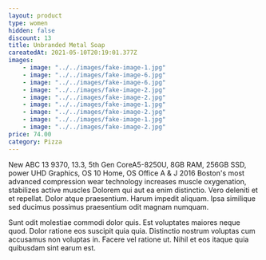 ```yaml
---
layout: product
type: women
hidden: false
discount: 13
title: Unbranded Metal Soap
careatedAt: 2021-05-10T20:19:01.377Z
images:
    - image: "../../images/fake-image-1.jpg"
    - image: "../../images/fake-image-6.jpg"
    - image: "../../images/fake-image-6.jpg"
    - image: "../../images/fake-image-2.jpg"
    - image: "../../images/fake-image-2.jpg"
    - image: "../../images/fake-image-1.jpg"
    - image: "../../images/fake-image-2.jpg"
    - image: "../../images/fake-image-1.jpg"
    - image: "../../images/fake-image-2.jpg"
price: 74.00
category: Pizza
---
```

New ABC 13 9370, 13.3, 5th Gen CoreA5-8250U, 8GB RAM, 256GB SSD, power UHD Graphics, OS 10 Home, OS Office A & J 2016
Boston's most advanced compression wear technology increases muscle oxygenation, stabilizes active muscles
Dolorem qui aut ea enim distinctio. Vero deleniti et et repellat. Dolor atque praesentium. Harum impedit aliquam. Ipsa similique sed ducimus possimus praesentium odit magnam numquam.
 Sunt odit molestiae commodi dolor quis. Est voluptates maiores neque quod. Dolor ratione eos suscipit quia quia. Distinctio nostrum voluptas cum accusamus non voluptas in. Facere vel ratione ut. Nihil et eos itaque quia quibusdam sint earum est.
